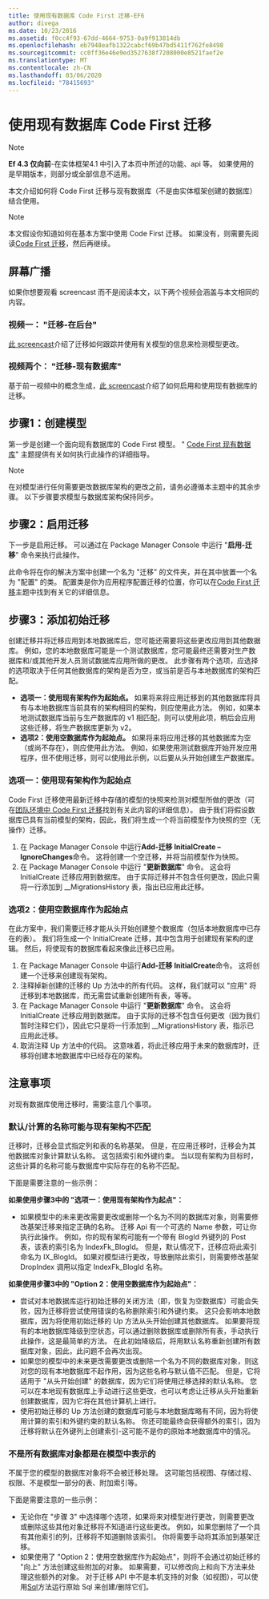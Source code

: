 ```yaml
---
title: 使用现有数据库 Code First 迁移-EF6
author: divega
ms.date: 10/23/2016
ms.assetid: f0cc4f93-67dd-4664-9753-0a9f913814db
ms.openlocfilehash: eb7948eafb1322cabcf69b47bd5411f762fe8498
ms.sourcegitcommit: cc0ff36e46e9ed3527638f7208000e8521faef2e
ms.translationtype: MT
ms.contentlocale: zh-CN
ms.lasthandoff: 03/06/2020
ms.locfileid: "78415693"
---
```

# <a name="code-first-migrations-with-an-existing-database"></a>使用现有数据库 Code First 迁移
> [!NOTE]
> **Ef 4.3 仅向前**-在实体框架4.1 中引入了本页中所述的功能、api 等。 如果使用的是早期版本，则部分或全部信息不适用。

本文介绍如何将 Code First 迁移与现有数据库（不是由实体框架创建的数据库）结合使用。

> [!NOTE]
> 本文假设你知道如何在基本方案中使用 Code First 迁移。 如果没有，则需要先阅读[Code First 迁移](~/ef6/modeling/code-first/migrations/index.md)，然后再继续。

## <a name="screencasts"></a>屏幕广播

如果你想要观看 screencast 而不是阅读本文，以下两个视频会涵盖与本文相同的内容。

### <a name="video-one-migrations---under-the-hood"></a>视频一： "迁移-在后台"

[此 screencast](https://channel9.msdn.com/blogs/ef/migrations-under-the-hood)介绍了迁移如何跟踪并使用有关模型的信息来检测模型更改。

### <a name="video-two-migrations---existing-databases"></a>视频两个： "迁移-现有数据库"

基于前一视频中的概念生成，[此 screencast](https://channel9.msdn.com/blogs/ef/migrations-existing-databases)介绍了如何启用和使用现有数据库的迁移。

## <a name="step-1-create-a-model"></a>步骤1：创建模型

第一步是创建一个面向现有数据库的 Code First 模型。 " [Code First 现有数据库](~/ef6/modeling/code-first/workflows/existing-database.md)" 主题提供有关如何执行此操作的详细指导。

>[!NOTE]
> 在对模型进行任何需要更改数据库架构的更改之前，请务必遵循本主题中的其余步骤。 以下步骤要求模型与数据库架构保持同步。

## <a name="step-2-enable-migrations"></a>步骤2：启用迁移

下一步是启用迁移。 可以通过在 Package Manager Console 中运行 "**启用-迁移**" 命令来执行此操作。

此命令将在你的解决方案中创建一个名为 "迁移" 的文件夹，并在其中放置一个名为 "配置" 的类。 配置类是你为应用程序配置迁移的位置，你可以在[Code First 迁移](~/ef6/modeling/code-first/migrations/index.md)主题中找到有关它的详细信息。

## <a name="step-3-add-an-initial-migration"></a>步骤3：添加初始迁移

创建迁移并将迁移应用到本地数据库后，您可能还需要将这些更改应用到其他数据库。 例如，您的本地数据库可能是一个测试数据库，您可能最终还需要对生产数据库和/或其他开发人员测试数据库应用所做的更改。 此步骤有两个选项，应选择的选项取决于任何其他数据库的架构是否为空，或当前是否与本地数据库的架构匹配。

-   **选项一：使用现有架构作为起始点。** 如果将来将应用迁移到的其他数据库将具有与本地数据库当前具有的架构相同的架构，则应使用此方法。 例如，如果本地测试数据库当前与生产数据库的 v1 相匹配，则可以使用此项，稍后会应用这些迁移，将生产数据库更新为 v2。
-   **选项2：使用空数据库作为起始点。** 如果将来将应用迁移的其他数据库为空（或尚不存在），则应使用此方法。 例如，如果使用测试数据库开始开发应用程序，但不使用迁移，则可以使用此示例，以后要从头开始创建生产数据库。

### <a name="option-one-use-existing-schema-as-a-starting-point"></a>选项一：使用现有架构作为起始点

Code First 迁移使用最新迁移中存储的模型的快照来检测对模型所做的更改（可在[团队环境中 Code First 迁移](~/ef6/modeling/code-first/migrations/teams.md)找到有关此内容的详细信息）。 由于我们将假设数据库已具有当前模型的架构，因此，我们将生成一个将当前模型作为快照的空（无操作）迁移。

1.  在 Package Manager Console 中运行**Add-迁移 InitialCreate – IgnoreChanges**命令。 这将创建一个空迁移，并将当前模型作为快照。
2.  在 Package Manager Console 中运行 "**更新数据库**" 命令。 这会将 InitialCreate 迁移应用到数据库。 由于实际迁移并不包含任何更改，因此只需将一行添加到 \_\_MigrationsHistory 表，指出已应用此迁移。

### <a name="option-two-use-empty-database-as-a-starting-point"></a>选项2：使用空数据库作为起始点

在此方案中，我们需要迁移才能从头开始创建整个数据库（包括本地数据库中已存在的表）。 我们将生成一个 InitialCreate 迁移，其中包含用于创建现有架构的逻辑。 然后，将使现有的数据库看起来像此迁移已应用。

1.  在 Package Manager Console 中运行**Add-迁移 InitialCreate**命令。 这将创建一个迁移来创建现有架构。
2.  注释掉新创建的迁移的 Up 方法中的所有代码。 这样，我们就可以 "应用" 将迁移到本地数据库，而无需尝试重新创建所有表，等等。
3.  在 Package Manager Console 中运行 "**更新数据库**" 命令。 这会将 InitialCreate 迁移应用到数据库。 由于实际的迁移不包含任何更改（因为我们暂时注释它们），因此它只是将一行添加到 \_\_MigrationsHistory 表，指示已应用此迁移。
4.  取消注释 Up 方法中的代码。 这意味着，将此迁移应用于未来的数据库时，迁移将创建本地数据库中已经存在的架构。

## <a name="things-to-be-aware-of"></a>注意事项

对现有数据库使用迁移时，需要注意几个事项。

### <a name="defaultcalculated-names-may-not-match-existing-schema"></a>默认/计算的名称可能与现有架构不匹配

迁移时，迁移会显式指定列和表的名称基架。 但是，在应用迁移时，迁移会为其他数据库对象计算默认名称。 这包括索引和外键约束。 当以现有架构为目标时，这些计算的名称可能与数据库中实际存在的名称不匹配。

下面是需要注意的一些示例：

**如果使用步骤3中的 "选项一：使用现有架构作为起点"：**

-   如果模型中的未来更改需要更改或删除一个名为不同的数据库对象，则需要修改基架迁移来指定正确的名称。 迁移 Api 有一个可选的 Name 参数，可让你执行此操作。
    例如，你的现有架构可能有一个带有 BlogId 外键列的 Post 表，该表的索引名为 IndexFk\_BlogId。 但是，默认情况下，迁移应将此索引命名为 IX\_BlogId。 如果对模型进行更改，导致删除此索引，则需要修改基架 DropIndex 调用以指定 IndexFk\_BlogId 名称。

**如果使用步骤3中的 "Option 2：使用空数据库作为起始点"：**

-   尝试对本地数据库运行初始迁移的关闭方法（即，恢复为空数据库）可能会失败，因为迁移将尝试使用错误的名称删除索引和外键约束。 这只会影响本地数据库，因为将使用初始迁移的 Up 方法从头开始创建其他数据库。
    如果要将现有的本地数据库降级到空状态，可以通过删除数据库或删除所有表，手动执行此操作，这是最简单的方法。 在此初始降级后，将用默认名称重新创建所有数据库对象，因此，此问题不会再次出现。
-   如果您的模型中的未来更改需要更改或删除一个名为不同的数据库对象，则这对您的现有本地数据库不起作用，因为这些名称与默认值不匹配。 但是，它将适用于 "从头开始创建" 的数据库，因为它们将使用迁移选择的默认名称。
    您可以在本地现有数据库上手动进行这些更改，也可以考虑让迁移从头开始重新创建数据库，因为它将在其他计算机上进行。
-   使用初始迁移的 Up 方法创建的数据库可能与本地数据库略有不同，因为将使用计算的索引和外键约束的默认名称。 你还可能最终会获得额外的索引，因为迁移将默认在外键列上创建索引-这可能不是你的原始本地数据库中的情况。

### <a name="not-all-database-objects-are-represented-in-the-model"></a>不是所有数据库对象都是在模型中表示的

不属于您的模型的数据库对象将不会被迁移处理。 这可能包括视图、存储过程、权限、不是模型一部分的表、附加索引等。

下面是需要注意的一些示例：

-   无论你在 "步骤 3" 中选择哪个选项，如果将来对模型进行更改，则需要更改或删除这些其他对象迁移将不知道进行这些更改。 例如，如果您删除了一个具有其他索引的列，迁移将不知道删除该索引。 你将需要手动将其添加到基架迁移。
-   如果使用了 "Option 2：使用空数据库作为起始点"，则将不会通过初始迁移的 "向上" 方法创建这些附加的对象。
    如果需要，可以修改向上和向下方法来处理这些额外的对象。 对于迁移 API 中不是本机支持的对象（如视图），可以使用[Sql](https://msdn.microsoft.com/library/system.data.entity.migrations.dbmigration.sql.aspx)方法运行原始 Sql 来创建/删除它们。
